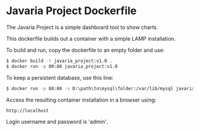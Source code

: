 # Javaria Project Dockerfile

The Javaria Project is a simple dashboard tool to show charts. 

This dockerfile builds out a container with a simple LAMP installation. 

To build and run, copy the dockerfile to an empty folder and use:
```sh
$ docker build -t javaria_project:v1.0 .
$ docker run -p 80:80 javaria_project:v1.0
```

To keep a persistent database, use this line:
```sh
$ docker run -p 80:80 -v D:\path\to\mysql\folder:/var/lib/mysql javariaproject:v1.0
```


Access the resulting container installation in a browser using:
```
http://localhost
```

Login username and password is 'admin'. 